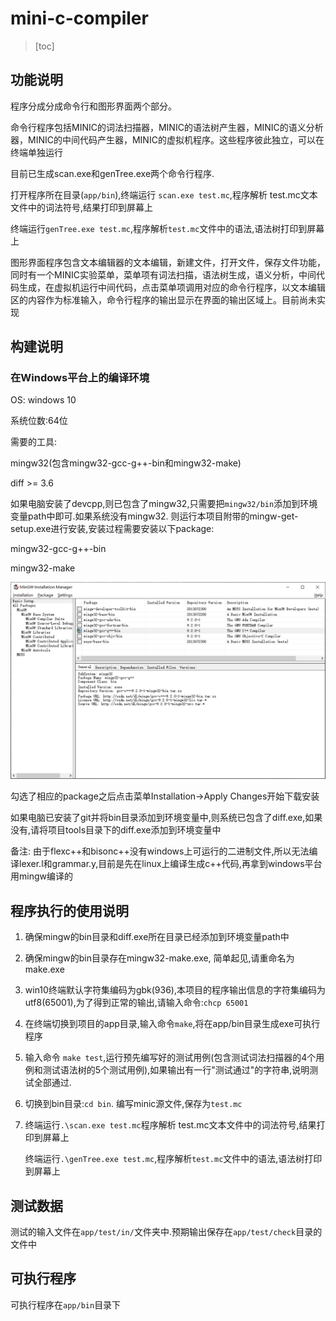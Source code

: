 # mini-c-compiler

>   [toc]
>
> 

## 功能说明

程序分成分成命令行和图形界面两个部分。

命令行程序包括MINIC的词法扫描器，MINIC的语法树产生器，MINIC的语义分析器，MINIC的中间代码产生器，MINIC的虚拟机程序。这些程序彼此独立，可以在终端单独运行

目前已生成scan.exe和genTree.exe两个命令行程序.

打开程序所在目录(`app/bin`),终端运行 `scan.exe test.mc`,程序解析 test.mc文本文件中的词法符号,结果打印到屏幕上

终端运行`genTree.exe test.mc`,程序解析`test.mc`文件中的语法,语法树打印到屏幕上

图形界面程序包含文本编辑器的文本编辑，新建文件，打开文件，保存文件功能，同时有一个MINIC实验菜单，菜单项有词法扫描，语法树生成，语义分析，中间代码生成，在虚拟机运行中间代码，点击菜单项调用对应的命令行程序，以文本编辑区的内容作为标准输入，命令行程序的输出显示在界面的输出区域上。目前尚未实现



## 构建说明

### 在Windows平台上的编译环境

OS: windows 10

系统位数:64位

需要的工具:

mingw32(包含mingw32-gcc-g++-bin和mingw32-make)

diff >= 3.6

如果电脑安装了devcpp,则已包含了mingw32,只需要把`mingw32/bin`添加到环境变量path中即可.如果系统没有mingw32. 则运行本项目附带的mingw-get-setup.exe进行安装,安装过程需要安装以下package:

mingw32-gcc-g++-bin

mingw32-make

![image-20200430183248666](README/image-20200430183248666.png)

勾选了相应的package之后点击菜单Installation->Apply Changes开始下载安装

如果电脑已安装了git并将bin目录添加到环境变量中,则系统已包含了diff.exe,如果没有,请将项目tools目录下的diff.exe添加到环境变量中

备注: 由于flexc++和bisonc++没有windows上可运行的二进制文件,所以无法编译lexer.l和grammar.y,目前是先在linux上编译生成c++代码,再拿到windows平台用mingw编译的



## 程序执行的使用说明

1. 确保mingw的bin目录和diff.exe所在目录已经添加到环境变量path中

2. 确保mingw的bin目录存在mingw32-make.exe, 简单起见,请重命名为make.exe

3. win10终端默认字符集编码为gbk(936),本项目的程序输出信息的字符集编码为utf8(65001),为了得到正常的输出,请输入命令:`chcp 65001`

4. 在终端切换到项目的app目录,输入命令`make`,将在app/bin目录生成exe可执行程序

5. 输入命令 `make test`,运行预先编写好的测试用例(包含测试词法扫描器的4个用例和测试语法树的5个测试用例),如果输出有一行"测试通过"的字符串,说明测试全部通过.

6. 切换到bin目录:`cd bin`. 编写minic源文件,保存为`test.mc`

7. 终端运行`.\scan.exe test.mc`程序解析 test.mc文本文件中的词法符号,结果打印到屏幕上

    终端运行`.\genTree.exe test.mc`,程序解析`test.mc`文件中的语法,语法树打印到屏幕上

## 测试数据

测试的输入文件在`app/test/in/`文件夹中.预期输出保存在`app/test/check`目录的文件中

## 可执行程序

可执行程序在`app/bin`目录下